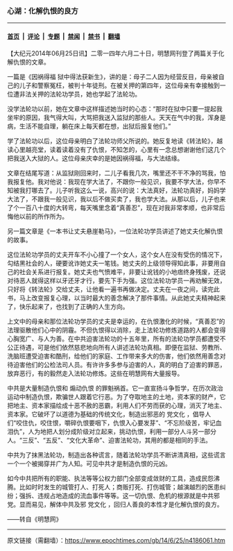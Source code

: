 ### 心湖：化解仇恨的良方

---

#### [首页](../../../..?n4186061) &nbsp;|&nbsp; [评论](../../../../../epoch-comment?n4186061) &nbsp;|&nbsp; [专题](../../../../../epoch-special?n4186061) &nbsp;|&nbsp; [禁闻](../../../../../epoch-news?n4186061) &nbsp;|&nbsp; [禁书](../../../../../books?n4186061) &nbsp;|&nbsp; [翻墙](https://github.com/gfw-breaker/nogfw/blob/master/README.md?n4186061)


<div class="post_content" id="artbody" itemprop="articleBody">
 <!-- article content begin -->
 <p>
  【大纪元2014年06月25日讯】二零一四年六月二十日，明慧网刊登了两篇关于化解仇恨的文章。
 </p>
 <p>
  一篇是《因祸得福 狱中得法获新生》，讲的是：母子二人因为经营反目，母亲被自己的儿子和警察冤枉，被判十年徒刑。在被关押的第四年，这位母亲有幸接触到一位遭非法关押的法轮功学员，她也学起了法轮功。
 </p>
 <p>
  没学法轮功以前，她在文章中这样描述她当时的心态：“那时在狱中只要一提起我坐牢的原因，我气得大叫，大骂把我送入监狱的那些人。天天在气中的我，浑身是病，生活不能自理，躺在床上每天都在想，出狱后报复他们。”
 </p>
 <p>
  学了法轮功以后，这位母亲明白了法轮功师父所说的。她反复地读《转法轮》，越读心里越亮堂，读着读着没有了仇恨，不知怎的，心里有一念总想谢谢他们这几个把我送入大狱的人。这位母亲庆幸的是她因祸得福，与大法结缘。
 </p>
 <p>
  文章在结尾写道：从监狱刚回来时，二儿子看我几次，嘴里还不干不净的骂我，怕我报复他。我对他说：我现在学大法了，不跟你一般见识，我要不学大法，你早不知被我打哪去了。儿子听我这么一说，高兴的说：大法真好，法轮功真好，妈妈学大法了，不跟我一般见识，我以后不做买卖了，我也学大法。从那以后，儿子也来了个一百八十度的大转弯，每天嘴里念着“真善忍”，现在对我非常孝顺，也非常后悔他以前的所作所为。
 </p>
 <p>
  另一篇文章是《一本书让丈夫悬崖勒马》，一位法轮功学员讲述了她丈夫化解仇恨的故事。
 </p>
 <p>
  这位法轮功学员的丈夫开车不小心撞了一个女人，这个女人在没有受伤的情况下，勾结黑社会的人，硬要讹诈她丈夫一笔钱。她丈夫的上级领导得知此事，非要用自己的社会关系进行报复。她丈夫也气愤难平，非要让讹钱的小地痞终身残废，还说对待恶人就得这样以牙还牙才行，要先下手为强。这位法轮功学员一再劝解无效，只好将《转法轮》交给丈夫，让他看一遍书再做决定。丈夫在一夜之间，读完此书，马上改变报复心理，以当时最大的善念解决了那件事情。从此她丈夫精神起来了，快乐起来了，也找到了正确的人生方向。
 </p>
 <p>
  上文中的母亲和那位法轮功学员的丈夫是幸运的，在仇恨激化的时候，“真善忍”的法理驱散他们心中的阴霾。不但仇恨得以消除，走上法轮功修炼道路的人都会变得心胸宽广、与人为善。在中共迫害法轮功的十五年里，所有的法轮功学员都遭受不公正待遇，可是他们依然慈悲地向所有人讲述法轮功真相。即便在监狱、劳教所、洗脑班遭受迫害和酷刑，给他们的家庭、工作带来多大的伤害，他们依然用善念对待迫害他们的公检法司人员。有许许多多参与迫害的人，真的明白了迫害的罪恶，放弃恶行，有的毅然走入法轮功修炼。这些在明慧网有大量报导。
 </p>
 <p>
  中共是大量制造仇恨和
  <ok href="https://www.epochtimes.com/gb/tag/%E7%85%BD%E5%8A%A8%E4%BB%87%E6%81%A8.html">
   煽动仇恨
  </ok>
  的罪魁祸首。它一直宣扬斗争哲学，在历次政治运动中制造仇恨，欺骗世人跟着它行恶。为了夺取地主的土地，资本家的财产，它把地主、资本家描绘成十恶不赦的恶霸，利用人们不劳而获的心理，消灭了地主、资本家。它破坏了以道德为基础的传统文化，制造出邪恶的
  <ok href="https://www.epochtimes.com/gb/tag/%E5%85%9A%E6%96%87%E5%8C%96.html">
   党文化
  </ok>
  ，倡导人们“咬住仇，咬住恨，嚼碎仇恨要咽下，仇恨入心要发芽”、“不忘阶级苦，牢记血泪仇”，人为地把人划分成阶级对立起来，挑动仇恨，利用一部分人斗另一部分人。“三反”、“五反”、“文化大革命”、迫害法轮功，其用的都是相同的手法。
 </p>
 <p>
  中共为了抹黑法轮功，制造出各种谎言，随着法轮功学员不断讲清真相，这些谎言一个一个被揭穿并广为人知。可见中共才是制造仇恨的元凶。
 </p>
 <p>
  如今中共把所有的职能、执法等等公权力部门全部变成敛财的工具，造成民怨沸腾。比如时时发生的城管打人、打死人；商贩打死、打伤城管；越演越烈的医患纠纷；强拆、违规占地造成的流血事件等等。这一切仇恨、危机的根源就是中共邪党。显而易见，解体中共及邪
  <ok href="https://www.epochtimes.com/gb/tag/%E5%85%9A%E6%96%87%E5%8C%96.html">
   党文化
  </ok>
  ，回归人善良的本性才是化解仇恨的良方。
 </p>
 <p>
  ——转自《明慧网》
 </p>
 <p>
  <!-- article content end -->
  <div id="below_article_ad">
  </div>
 </p>
</div>


---

原文链接（需翻墙）：https://www.epochtimes.com/gb/14/6/25/n4186061.htm